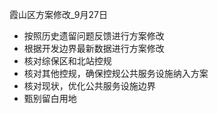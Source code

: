 霞山区方案修改_9月27日
- 按照历史遗留问题反馈进行方案修改
- 根据开发边界最新数据进行方案修改
- 核对综保区和北站控规
- 核对其他控规，确保控规公共服务设施纳入方案
- 核对现状，优化公共服务设施边界
- 甄别留白用地